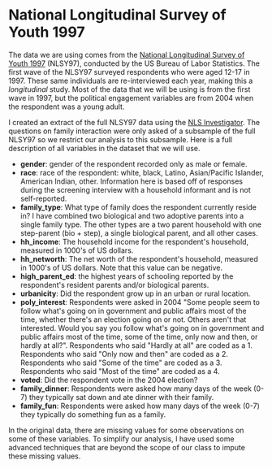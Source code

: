 # National Longitudinal Survey of Youth 1997

The data we are using comes from the [National Longitudinal Survey of Youth 1997](https://www.nlsinfo.org/content/cohorts/nlsy97) (NLSY97), conducted by the US Bureau of Labor Statistics. The first wave of the NLSY97 surveyed respondents who were aged 12-17 in 1997. These same individuals are re-interviewed each year, making this a *longitudinal* study. Most of the data that we will be using is from the first wave in 1997, but the political engagement variables are from 2004 when the respondent was a young adult. 

I created an extract of the full NLSY97 data using the [NLS Investigator](https://www.nlsinfo.org/investigator/pages/login.jsp). The questions on family interaction were only asked of a subsample of the full NLSY97 so we restrict our analysis to this subsample. Here is a full description of all variables in the dataset that we will use.

- **gender**: gender of the respondent recorded only as male or female. 
- **race**: race of the respondent: white, black, Latino, Asian/Pacific Islander, American Indian, other. Information here is based off of responses during the screening interview with a household informant and is not self-reported. 
- **family_type**: What type of family does the respondent currently reside in? I have combined two biological and two adoptive parents into a single family type. The other types are a two parent household with one step-parent (bio + step), a single biological parent, and all other cases.
- **hh_income**: The household income for the respondent's household, measured in 1000's of US dollars.
- **hh_networth**: The net worth of the respondent's household, measured in 1000's of US dollars. Note that this value can be negative.
- **high_parent_ed**: the highest years of schooling reported by the respondent's resident parents and/or biological parents.
- **urbanicity**: Did the respondent grow up in an urban or rural location. 
- **poly_interest**: Respondents were asked in 2004 "Some people seem to follow what's going on in government and public affairs most of the time, whether there's an election going on or not. Others aren't that interested. Would you say you follow what's going on in government and public affairs most of the time, some of the time, only now and then, or hardly at all?". Respondents who said "Hardly at all" are coded as a 1. Respondents who said "Only now and then" are coded as a 2. Respondents who said "Some of the time" are coded as a 3. Respondents who said "Most of the time" are coded as a 4. 
- **voted**: Did the respondent vote in the 2004 election? 
- **family_dinner**: Respondents were asked how many days of the week (0-7) they typically sat down and ate dinner with their family.
- **family_fun**: Respondents were asked how many days of the week (0-7) they typically do something fun as a family. 

In the original data, there are missing values for some observations on some of these variables. To simplify our analysis, I have used some advanced techniques that are beyond the scope of our class to impute these missing values.
